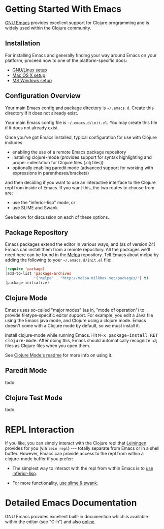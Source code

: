# Getting Started With Emacs

[GNU Emacs](http://www.gnu.org/software/emacs/emacs.html) provides
excellent support for Clojure programming and is widely used within
the Clojure community.


## Installation

For installing Emacs and generally finding your way around Emacs on
your platform, proceed now to one of the platform-specific docs:

  * [GNU/Linux setup](gnu-linux-setup.md)
  * [Mac OS X setup](os-x-setup.md)
  * [MS Windows setup](ms-windows-setup.md)


## Configuration Overview

Your main Emacs config and package directory is `~/.emacs.d`.
Create this directory if it does not already exist.

Your main Emacs config file is `~/.emacs.d/init.el`. You may create
this file if it does not already exist.

Once you've got Emacs installed, typical configuration for use
with Clojure includes:

  * enabling the use of a remote Emacs package repository
  * installing clojure-mode (provides support for syntax highlighting
    and proper indentation for Clojure files (.clj files))
  * optionally enabling paredit mode (advanced support for working with
    expressions in parentheses/brackets)

and then deciding if you want to use an interactive interface to the
Clojure repl from inside of Emacs. If you want this, the two routes to
choose from are:

  * use the "inferior-lisp" mode, or
  * use SLIME and Swank

See below for discussion on each of these options.


## Package Repository

Emacs packages extend the editor in various ways, and (as of version
24) Emacs can install them from a remote repository.  All the packages
we'll need here can be found in the [Melpa](http://melpa.milkbox.net/)
repository. Tell Emacs about melpa by adding the following to your
`~/.emacs.d/init.el` file:

```lisp
(require 'package)
(add-to-list 'package-archives
             '("melpa" . "http://melpa.milkbox.net/packages/") t)
(package-initialize)
```


## Clojure Mode

Emacs uses so-called "major modes" (as in, "mode of operation") to
provide filetype-specific editor support. For example, you edit a Java
file using the Emacs java mode, and Clojure using a clojure mode.
Emacs doesn't come with a Clojure mode by default, so we must install it.

Install clojure-mode while running Emacs. Hit <kbd>M-x package-install
RET clojure-mode</kbd>. After doing this, Emacs should automatically
recognize .clj files as Clojure files when you open them.

See [Clojure Mode's readme](https://github.com/technomancy/clojure-mode/blob/master/README.md) for more info on using it.


## Paredit Mode

todo


## Clojure Test Mode

todo


# REPL Interaction

If you like, you can simply interact with the Clojure repl that
[Leiningen](http://leiningen.org/index.html) provides for you (via
`lein repl`) --- totally separate from Emacs or in a shell buffer.
However, Emacs can provide access to the repl from within a
clojure-mode buffer if you prefer:

  * The simplest way to interact with the repl from within Emacs is to
    [use inferior-lisp](inferior-lisp.md).

  * For more functionality, [use slime & swank](https://github.com/technomancy/swank-clojure/blob/master/README.md).


# Detailed Emacs Documentation

GNU Emacs provides excellent built-in documention which is available
within the editor (see "C-h") and also
[online](http://www.gnu.org/software/emacs/manual/html_node/emacs/index.html).
